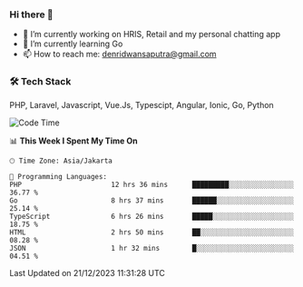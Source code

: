 ### Hi there 👋

- 🔭 I’m currently working on HRIS, Retail and my personal chatting app
- 🌱 I’m currently learning Go
- 📫 How to reach me: denridwansaputra@gmail.com


### 🛠 Tech Stack
PHP, Laravel, Javascript, Vue.Js, Typescipt, Angular, Ionic, Go, Python


<!--START_SECTION:waka-->
![Code Time](http://img.shields.io/badge/Code%20Time-4%2C020%20hrs%2035%20mins-blue)

📊 **This Week I Spent My Time On** 

```text
🕑︎ Time Zone: Asia/Jakarta

💬 Programming Languages: 
PHP                      12 hrs 36 mins      █████████░░░░░░░░░░░░░░░░   36.77 % 
Go                       8 hrs 37 mins       ██████░░░░░░░░░░░░░░░░░░░   25.14 % 
TypeScript               6 hrs 26 mins       █████░░░░░░░░░░░░░░░░░░░░   18.75 % 
HTML                     2 hrs 50 mins       ██░░░░░░░░░░░░░░░░░░░░░░░   08.28 % 
JSON                     1 hr 32 mins        █░░░░░░░░░░░░░░░░░░░░░░░░   04.51 % 
```


 Last Updated on 21/12/2023 11:31:28 UTC
<!--END_SECTION:waka-->
